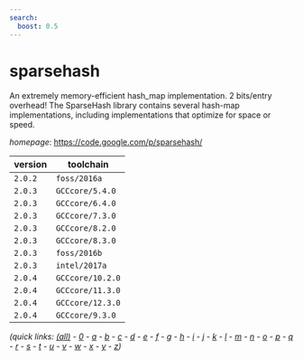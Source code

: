 ```yaml
---
search:
  boost: 0.5
---
```

# sparsehash

An extremely memory-efficient hash_map  implementation. 2 bits/entry overhead! The SparseHash library  contains several hash-map implementations, including  implementations that optimize for space or speed.

*homepage*: <https://code.google.com/p/sparsehash/>

version | toolchain
--------|----------
``2.0.2`` | ``foss/2016a``
``2.0.3`` | ``GCCcore/5.4.0``
``2.0.3`` | ``GCCcore/6.4.0``
``2.0.3`` | ``GCCcore/7.3.0``
``2.0.3`` | ``GCCcore/8.2.0``
``2.0.3`` | ``GCCcore/8.3.0``
``2.0.3`` | ``foss/2016b``
``2.0.3`` | ``intel/2017a``
``2.0.4`` | ``GCCcore/10.2.0``
``2.0.4`` | ``GCCcore/11.3.0``
``2.0.4`` | ``GCCcore/12.3.0``
``2.0.4`` | ``GCCcore/9.3.0``


*(quick links: [(all)](../index.md) - [0](../0/index.md) - [a](../a/index.md) - [b](../b/index.md) - [c](../c/index.md) - [d](../d/index.md) - [e](../e/index.md) - [f](../f/index.md) - [g](../g/index.md) - [h](../h/index.md) - [i](../i/index.md) - [j](../j/index.md) - [k](../k/index.md) - [l](../l/index.md) - [m](../m/index.md) - [n](../n/index.md) - [o](../o/index.md) - [p](../p/index.md) - [q](../q/index.md) - [r](../r/index.md) - [s](../s/index.md) - [t](../t/index.md) - [u](../u/index.md) - [v](../v/index.md) - [w](../w/index.md) - [x](../x/index.md) - [y](../y/index.md) - [z](../z/index.md))*

